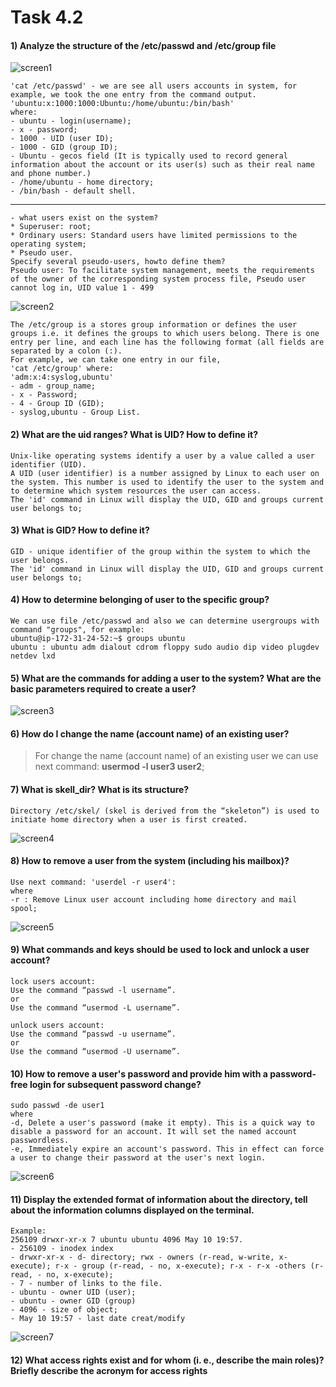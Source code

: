 # Task 4.2 
#### 1) Analyze the structure of the /etc/passwd and /etc/group file
![screen1](https://github.com/NikPryvalov/DevOps_online_Kharkiv_2022Q1Q2/blob/main/m4/task4.2/screen/screen1.png)
```
'cat /etc/passwd' - we are see all users accounts in system, for example, we took the one entry from the command output.
'ubuntu:x:1000:1000:Ubuntu:/home/ubuntu:/bin/bash'
where: 
- ubuntu - login(username);
- x - password;
- 1000 - UID (user ID);
- 1000 - GID (group ID);
- Ubuntu - gecos field (It is typically used to record general information about the account or its user(s) such as their real name and phone number.)
- /home/ubuntu - home directory;
- /bin/bash - default shell.
```
-------------------------------------------------------------------------------------------------------------------------------------------------------------------------
```
- what users exist on the system? 
* Superuser: root;
* Ordinary users: Standard users have limited permissions to the operating system;
* Pseudo user.
Specify several pseudo-users, howto define them?
Pseudo user: To facilitate system management, meets the requirements of the owner of the corresponding system process file, Pseudo user cannot log in, UID value 1 - 499
```
![screen2](https://github.com/NikPryvalov/DevOps_online_Kharkiv_2022Q1Q2/blob/main/m4/task4.2/screen/screen2.png)
```
The /etc/group is a stores group information or defines the user groups i.e. it defines the groups to which users belong. There is one entry per line, and each line has the following format (all fields are separated by a colon (:).
For example, we can take one entry in our file, 
'cat /etc/group' where:
'adm:x:4:syslog,ubuntu'
- adm - group_name;
- x - Password;
- 4 - Group ID (GID);
- syslog,ubuntu - Group List.
```
#### 2) What are the uid ranges? What is UID? How to define it?
```
Unix-like operating systems identify a user by a value called a user identifier (UID).
A UID (user identifier) is a number assigned by Linux to each user on the system. This number is used to identify the user to the system and to determine which system resources the user can access.
The 'id' command in Linux will display the UID, GID and groups current user belongs to;
```
#### 3) What is GID? How to define it?
```
GID - unique identifier of the group within the system to which the user belongs.
The 'id' command in Linux will display the UID, GID and groups current user belongs to;
```
#### 4) How to determine belonging of user to the specific group?
```
We can use file /etc/passwd and also we can determine usergroups with command "groups", for example:
ubuntu@ip-172-31-24-52:~$ groups ubuntu
ubuntu : ubuntu adm dialout cdrom floppy sudo audio dip video plugdev netdev lxd
```
#### 5) What are the commands for adding a user to the system? What are the basic parameters required to create a user?
![screen3](https://github.com/NikPryvalov/DevOps_online_Kharkiv_2022Q1Q2/blob/main/m4/task4.2/screen/screen3.png)
#### 6) How do I change the name (account name) of an existing user?
> For change the name (account name) of an existing user we can use next command: **usermod -l user3 user2**; 
#### 7) What is skell_dir? What is its structure?
```
Directory /etc/skel/ (skel is derived from the “skeleton”) is used to initiate home directory when a user is first created.
```
![screen4](https://github.com/NikPryvalov/DevOps_online_Kharkiv_2022Q1Q2/blob/main/m4/task4.2/screen/screen4.png)
#### 8) How to remove a user from the system (including his mailbox)?
```
Use next command: 'userdel -r user4':
where 
-r : Remove Linux user account including home directory and mail spool;
```
![screen5](https://github.com/NikPryvalov/DevOps_online_Kharkiv_2022Q1Q2/blob/main/m4/task4.2/screen/screen5.png)
#### 9) What commands and keys should be used to lock and unlock a user account?
```
lock users account:
Use the command “passwd -l username”.
or
Use the command “usermod -L username”.

unlock users account:
Use the command “passwd -u username”.
or
Use the command “usermod -U username”.
```
#### 10) How to remove a user's password and provide him with a password-free login for subsequent password change?
```
sudo passwd -de user1
where 
-d, Delete a user's password (make it empty). This is a quick way to disable a password for an account. It will set the named account passwordless.
-e, Immediately expire an account's password. This in effect can force a user to change their password at the user's next login.
```
![screen6](https://github.com/NikPryvalov/DevOps_online_Kharkiv_2022Q1Q2/blob/main/m4/task4.2/screen/screen6.png)
#### 11) Display the extended format of information about the directory, tell about the information columns displayed on the terminal.
```
Example:
256109 drwxr-xr-x 7 ubuntu ubuntu 4096 May 10 19:57.
- 256109 - inodex index 
- drwxr-xr-x - d- directory; rwx - owners (r-read, w-write, x-execute); r-x - group (r-read, - no, x-execute); r-x - r-x -others (r-read, - no, x-execute);
- 7 - number of links to the file.
- ubuntu - owner UID (user);
- ubuntu - owner GID (group)
- 4096 - size of object;
- May 10 19:57 - last date creat/modify
```
![screen7](https://github.com/NikPryvalov/DevOps_online_Kharkiv_2022Q1Q2/blob/main/m4/task4.2/screen/screen7.png)
#### 12) What access rights exist and for whom (i. e., describe the main roles)? Briefly describe the acronym for access rights
